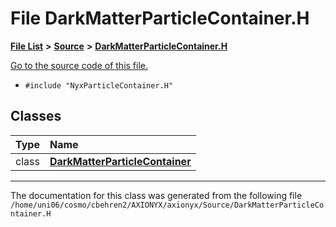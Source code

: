 
# File DarkMatterParticleContainer.H


[**File List**](files.md) **>** [**Source**](dir_74389ed8173ad57b461b9d623a1f3867.md) **>** [**DarkMatterParticleContainer.H**](DarkMatterParticleContainer_8H.md)

[Go to the source code of this file.](DarkMatterParticleContainer_8H_source.md)



* `#include "NyxParticleContainer.H"`










## Classes

| Type | Name |
| ---: | :--- |
| class | [**DarkMatterParticleContainer**](classDarkMatterParticleContainer.md) <br> |














------------------------------
The documentation for this class was generated from the following file `/home/uni06/cosmo/cbehren2/AXIONYX/axionyx/Source/DarkMatterParticleContainer.H`
